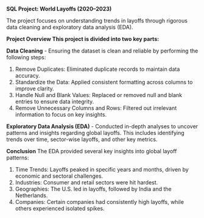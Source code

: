 **SQL Project: World Layoffs (2020–2023)**

The project focuses on understanding trends in layoffs through rigorous data cleaning and exploratory data analysis (EDA).

**Project Overview This project is divided into two key parts:**

**Data Cleaning** - Ensuring the dataset is clean and reliable by performing the following steps:

1. Remove Duplicates: Eliminated duplicate records to maintain data accuracy.
2. Standardize the Data: Applied consistent formatting across columns to improve clarity.
3. Handle Null and Blank Values: Replaced or removed null and blank entries to ensure data integrity.
4. Remove Unnecessary Columns and Rows: Filtered out irrelevant information to focus on key insights.

**Exploratory Data Analysis (EDA)** - Conducted in-depth analyses to uncover patterns and insights regarding global layoffs. This includes identifying trends over time, sector-wise layoffs, and other key metrics.

**Conclusion**
The EDA provided several key insights into global layoff patterns:

1. Time Trends: Layoffs peaked in specific years and months, driven by economic and sectoral challenges.
2. Industries: Consumer and retail sectors were hit hardest.
3. Geographies: The U.S. led in layoffs, followed by India and the Netherlands.
4. Companies: Certain companies had consistently high layoffs, while others experienced isolated spikes.

